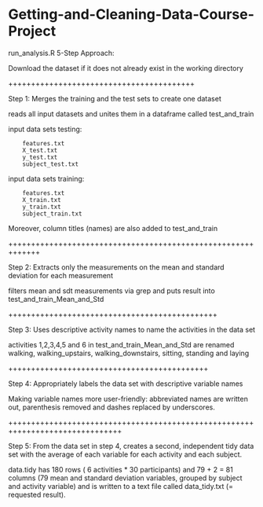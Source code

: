 # Getting-and-Cleaning-Data-Course-Project

run_analysis.R 5-Step Approach:


Download the dataset if it does not already exist in the working directory

+++++++++++++++++++++++++++++++++++++++++

Step 1: Merges the training and the test sets to create one dataset


reads all input datasets and unites them in a dataframe called test_and_train

input data sets testing:

        features.txt
        X_test.txt
        y_test.txt
        subject_test.txt
        

input data sets training:

        features.txt
        X_train.txt
        y_train.txt
        subject_train.txt

Moreover, column titles (names) are also added to test_and_train

+++++++++++++++++++++++++++++++++++++++++++++++++++++++++++++

Step 2: Extracts only the measurements on the mean and standard deviation for each measurement

filters mean and sdt measurements via grep and puts result into test_and_train_Mean_and_Std

++++++++++++++++++++++++++++++++++++++++++++++

Step 3: Uses descriptive activity names to name the activities in the data set


activities 1,2,3,4,5 and 6 in test_and_train_Mean_and_Std are renamed walking, walking_upstairs, walking_downstairs, sitting, standing and laying

++++++++++++++++++++++++++++++++++++++++++++

Step 4: Appropriately labels the data set with descriptive variable names


Making variable names more user-friendly: abbreviated names are written out, parenthesis removed and dashes replaced by underscores.

+++++++++++++++++++++++++++++++++++++++++++++++++++++++++++++++++++++++++++++++

Step 5: From the data set in step 4, creates a second, independent tidy data set with the average of each variable for each activity and each subject.


data.tidy has 180 rows ( 6 activities * 30 participants) and 79 + 2 = 81 columns (79 mean and standard deviation variables, grouped by subject and activity variable) and is written to a text file called data_tidy.txt (= requested result).




